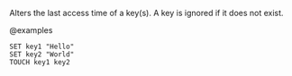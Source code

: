 Alters the last access time of a key(s).
A key is ignored if it does not exist.

@examples

```cli
SET key1 "Hello"
SET key2 "World"
TOUCH key1 key2
```
